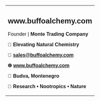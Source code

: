<table style="font-family: Arial; border: none; padding: 20px;">
  <tr>
    <td>
      <h2>www.buffoalchemy.com</h2>
      <p>Founder | <strong> Monte Trading Company <strong></p>
      <p>🌿 Elevating Natural Chemistry</p>
      <p>📧 <a href="mailto:sales@buffoalchemy.com">sales@buffoalchemy.com</a></p>
      <p>🌐 <a href="https://www.buffoalchemy.com">www.buffoalchemy.com</a></p>
      <p>📍 Budva, Montenegro</p>
      <p>🔬 Research • Nootropics • Nature</p>
    </td>
  </tr>
</table>
